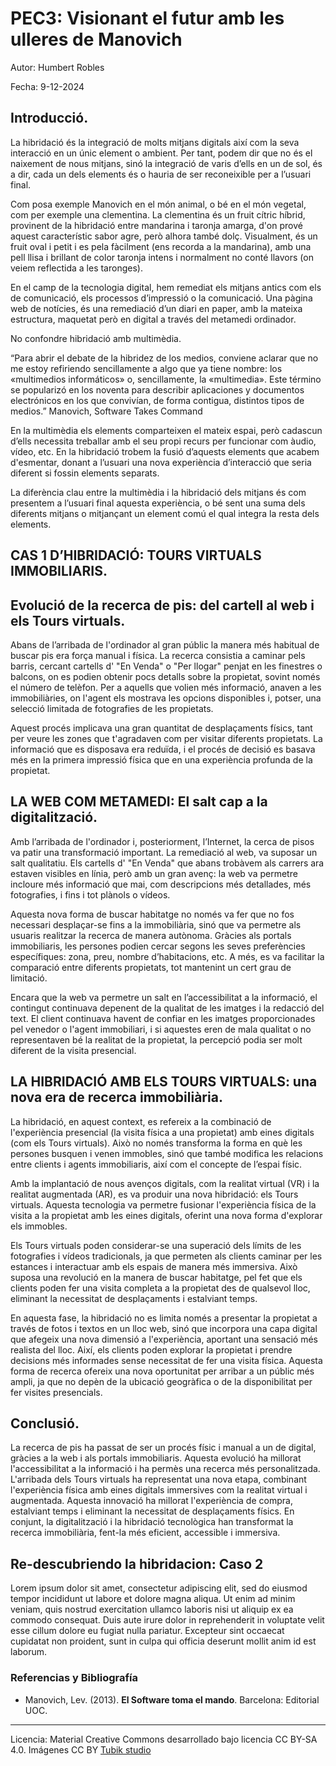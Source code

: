 # PEC3: Visionant el futur amb les ulleres de Manovich 

Autor: Humbert Robles


Fecha: 9-12-2024


## Introducció.

La hibridació és la integració de molts mitjans digitals així com la seva interacció en un únic element o ambient. Per tant, podem dir que no és el naixement de nous mitjans, sinó la integració de varis d’ells en un de sol, és a dir, cada un dels elements és o hauria de ser reconeixible per a l’usuari final.

Com posa exemple Manovich en el món animal, o bé en el món vegetal, com per exemple una clementina. La clementina és un fruit cítric híbrid, provinent de la hibridació entre mandarina i taronja amarga, d'on prové aquest característic sabor agre, però alhora també dolç. Visualment, és un fruit oval i petit i es pela fàcilment (ens recorda a la mandarina), amb una pell llisa i brillant de color taronja intens i normalment no conté llavors (on veiem reflectida a les taronges).

En el camp de la tecnologia digital, hem remediat els mitjans antics com els de comunicació, els processos d’impressió o la comunicació. Una pàgina web de notícies, és una remediació d’un diari en paper, amb la mateixa estructura, maquetat però en digital a través del metamedi ordinador.

No confondre hibridació amb multimèdia.

“Para abrir el debate de la hibridez de los medios, conviene aclarar que no me estoy refiriendo sencillamente a algo que ya tiene nombre: los «multimedios informáticos» o, sencillamente, la «multimedia». Este término se popularizó en los noventa para describir aplicaciones y documentos electrónicos en los que convivían, de forma contigua, distintos tipos de medios.” Manovich, Software Takes Command

En la multimèdia els elements comparteixen el mateix espai, però cadascun d’ells necessita treballar amb el seu propi recurs per funcionar com àudio, vídeo, etc. En la hibridació trobem la fusió d’aquests elements que acabem d'esmentar, donant a l’usuari una nova experiència d’interacció que seria diferent si fossin elements separats.

La diferència clau entre la multimèdia i la hibridació dels mitjans és com presentem a l’usuari final aquesta experiència, o bé sent una suma dels diferents mitjans o mitjançant un element comú el qual integra la resta dels elements.


## CAS 1 D’HIBRIDACIÓ: TOURS VIRTUALS IMMOBILIARIS.

## Evolució de la recerca de pis: del cartell al web i els Tours virtuals.

Abans de l’arribada de l'ordinador al gran públic la manera més habitual de buscar pis era força manual i física. La recerca consistia a caminar pels barris, cercant cartells d' "En Venda" o "Per llogar" penjat en les finestres o balcons, on es podien obtenir pocs detalls sobre la propietat, sovint només el número de telèfon. Per a aquells que volien més informació, anaven a les immobiliàries, on l'agent els mostrava les opcions disponibles i, potser, una selecció limitada de fotografies de les propietats.

Aquest procés implicava una gran quantitat de desplaçaments físics, tant per veure les zones que t'agradaven com per visitar diferents propietats. La informació que es disposava era reduïda, i el procés de decisió es basava més en la primera impressió física que en una experiència profunda de la propietat.

## LA WEB COM METAMEDI: El salt cap a la digitalització.

Amb l’arribada de l'ordinador i, posteriorment, l’Internet, la cerca de pisos va patir una transformació important. La remediació al web, va suposar un salt qualitatiu. Els cartells d' "En Venda" que abans trobàvem als carrers ara estaven visibles en línia, però amb un gran avenç: la web va permetre incloure més informació que mai, com descripcions més detallades, més fotografies, i fins i tot plànols o vídeos.

Aquesta nova forma de buscar habitatge no només va fer que no fos necessari desplaçar-se fins a la immobiliària, sinó que va permetre als usuaris realitzar la recerca de manera autònoma. Gràcies als portals immobiliaris, les persones podien cercar segons les seves preferències específiques: zona, preu, nombre d’habitacions, etc. A més, es va facilitar la comparació entre diferents propietats, tot mantenint un cert grau de limitació.

Encara que la web va permetre un salt en l’accessibilitat a la informació, el contingut continuava depenent de la qualitat de les imatges i la redacció del text. El client continuava havent de confiar en les imatges proporcionades pel venedor o l'agent immobiliari, i si aquestes eren de mala qualitat o no representaven bé la realitat de la propietat, la percepció podia ser molt diferent de la visita presencial.

## LA HIBRIDACIÓ AMB ELS TOURS VIRTUALS: una nova era de recerca immobiliària.

La hibridació, en aquest context, es refereix a la combinació de l'experiència presencial (la visita física a una propietat) amb eines digitals (com els Tours virtuals). Això no només transforma la forma en què les persones busquen i venen immobles, sinó que també modifica les relacions entre clients i agents immobiliaris, així com el concepte de l’espai físic.

Amb la implantació de nous avenços digitals, com la realitat virtual (VR) i la realitat augmentada (AR), es va produir una nova hibridació: els Tours virtuals. Aquesta tecnologia va permetre fusionar l'experiència física de la visita a la propietat amb les eines digitals, oferint una nova forma d'explorar els immobles.

Els Tours virtuals poden considerar-se una superació dels límits de les fotografies i vídeos tradicionals, ja que permeten als clients caminar per les estances i interactuar amb els espais de manera més immersiva. Això suposa una revolució en la manera de buscar habitatge, pel fet que els clients poden fer una visita completa a la propietat des de qualsevol lloc, eliminant la necessitat de desplaçaments i estalviant temps.

En aquesta fase, la hibridació no es limita només a presentar la propietat a través de fotos i textos en un lloc web, sinó que incorpora una capa digital que afegeix una nova dimensió a l'experiència, aportant una sensació més realista del lloc. Així, els clients poden explorar la propietat i prendre decisions més informades sense necessitat de fer una visita física. Aquesta forma de recerca ofereix una nova oportunitat per arribar a un públic més ampli, ja que no depèn de la ubicació geogràfica o de la disponibilitat per fer visites presencials.

## Conclusió.

La recerca de pis ha passat de ser un procés físic i manual a un de digital, gràcies a la web i als portals immobiliaris. Aquesta evolució ha millorat l'accessibilitat a la informació i ha permès una recerca més personalitzada. L'arribada dels Tours virtuals ha representat una nova etapa, combinant l'experiència física amb eines digitals immersives com la realitat virtual i augmentada. Aquesta innovació ha millorat l'experiència de compra, estalviant temps i eliminant la necessitat de desplaçaments físics. En conjunt, la digitalització i la hibridació tecnològica han transformat la recerca immobiliària, fent-la més eficient, accessible i immersiva.




## Re-descubriendo la hibridacion: Caso 2

Lorem ipsum dolor sit amet, consectetur adipiscing elit, sed do eiusmod tempor incididunt ut labore et dolore magna aliqua. Ut enim ad minim veniam, quis nostrud exercitation ullamco laboris nisi ut aliquip ex ea commodo consequat. Duis aute irure dolor in reprehenderit in voluptate velit esse cillum dolore eu fugiat nulla pariatur. Excepteur sint occaecat cupidatat non proident, sunt in culpa qui officia deserunt mollit anim id est laborum.


### Referencias y Bibliografía

* Manovich, Lev. (2013). **El Software toma el mando**. Barcelona: Editorial UOC. 


----

Licencia: Material Creative Commons desarrollado bajo licencia CC BY-SA 4.0. Imágenes CC BY [Tubik studio](https://blog.tubikstudio.com/how-to-create-original-flat-illustrations-designers-tips/) 
